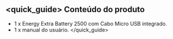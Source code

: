 ## <quick_guide> Conteúdo do produto

* 1 x Energy Extra Battery 2500 com Cabo Micro USB integrado.
* 1 x manual do usuário.
</quick_guide>